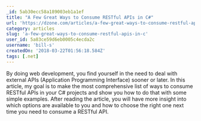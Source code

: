 ```yaml
---
_id: 5ab30ecc58a189003eb1a1ef
title: "A Few Great Ways to Consume RESTful APIs in C#"
url: 'https://dzone.com/articles/a-few-great-ways-to-consume-restful-apis-in-c'
category: articles
slug: 'a-few-great-ways-to-consume-restful-apis-in-c'
user_id: 5a83ce59d6eb0005c4ecda2c
username: 'bill-s'
createdOn: '2018-03-22T01:56:18.584Z'
tags: [.net]
---
```


By doing web development, you find yourself in the need to deal with external APIs (Application Programming Interface) sooner or later. In this article, my goal is to make the most comprehensive list of ways to consume RESTful APIs in your C# projects and show you how to do that with some simple examples. After reading the article, you will have more insight into which options are available to you and how to choose the right one next time you need to consume a RESTful API.
